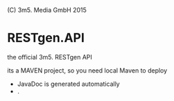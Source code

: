 (C) 3m5. Media GmbH 2015
# RESTgen.API
the official 3m5. RESTgen API

its a MAVEN project, so you need local Maven to deploy

+ JavaDoc is generated automatically
+ .